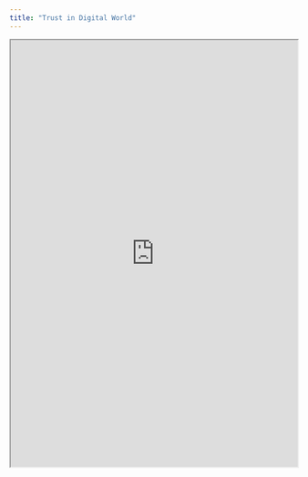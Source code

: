 ```yaml
---
title: "Trust in Digital World"
---
```



<iframe height="750" width="100%" src="https://ewelton.github.io/ktest/wiki.html#Trust%20in%20Digital%20World"></iframe>
